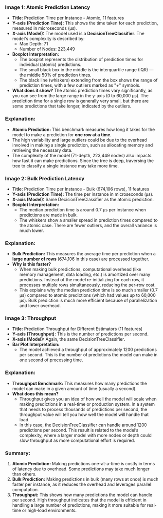 ### Image 1: **Atomic Prediction Latency**
- **Title:** Prediction Time per Instance - Atomic, 11 features
- **Y-axis (Prediction Time):** This shows the time taken for each prediction, measured in microseconds (μs).
- **X-axis (Model):** The model used is a **DecisionTreeClassifier**. The model's complexity is described by:
  - Max Depth: 71
  - Number of Nodes: 223,449
- **Boxplot Interpretation:** 
  - The boxplot represents the distribution of prediction times for individual (atomic) predictions.
  - The small black box in the middle is the interquartile range (IQR) — the middle 50% of prediction times.
  - The black line (whiskers) extending from the box shows the range of prediction times, with a few outliers marked as "+" symbols.
- **What does it show?** The atomic prediction times vary significantly, as you can see from the large range in the y-axis (0 to 60,000 μs). The prediction time for a single row is generally very small, but there are some predictions that take longer, indicated by the outliers.
  
### Explanation:
- **Atomic Prediction:** This benchmark measures how long it takes for the model to make a prediction for **one row at a time**.
- The high variability and large outliers could be due to the overhead involved in making a single prediction, such as allocating memory and retrieving the necessary data.
- The complexity of the model (71-depth, 223,449 nodes) also impacts how fast it can make predictions. Since the tree is deep, traversing the tree to classify a single instance may take more time.

### Image 2: **Bulk Prediction Latency**
- **Title:** Prediction Time per Instance - Bulk (674,106 rows), 11 features
- **Y-axis (Prediction Time):** The time per instance in microseconds (μs).
- **X-axis (Model):** Same DecisionTreeClassifier as the atomic prediction.
- **Boxplot Interpretation:**
  - The median prediction time is around 0.7 μs per instance when predictions are made in bulk.
  - The whiskers show a smaller spread in prediction times compared to the atomic case. There are fewer outliers, and the overall variance is much lower.
  
### Explanation:
- **Bulk Prediction:** This measures the average time per prediction when a **large number of rows** (674,106 in this case) are processed together.
- **Why is this faster?** 
  - When making bulk predictions, computational overhead (like memory management, data loading, etc.) is amortized over many predictions. Instead of the model re-initializing for each row, it processes multiple rows simultaneously, reducing the per-row cost.
  - This explains why the median prediction time is so much smaller (0.7 μs) compared to atomic predictions (which had values up to 60,000 μs). Bulk prediction is much more efficient because of parallelization and lower overhead.
  
### Image 3: **Throughput**
- **Title:** Prediction Throughput for Different Estimators (11 features)
- **Y-axis (Throughput):** This is the number of predictions per second.
- **X-axis (Model):** Again, the same DecisionTreeClassifier.
- **Bar Plot Interpretation:**
  - The model achieved a throughput of approximately 1200 predictions per second. This is the number of predictions the model can make in one second of processing time.
  
### Explanation:
- **Throughput Benchmark:** This measures how many predictions the model can make in a given amount of time (usually a second).
- **What does this mean?**
  - Throughput gives you an idea of how well the model will scale when making predictions in a real-time or production system. In a system that needs to process thousands of predictions per second, the throughput value will tell you how well the model will handle that load.
  - In this case, the DecisionTreeClassifier can handle around 1200 predictions per second. This result is related to the model’s complexity, where a larger model with more nodes or depth could slow throughput as more computational effort is required.

### Summary:
1. **Atomic Prediction:** Making predictions one-at-a-time is costly in terms of latency due to overhead. Some predictions may take much longer than others.
2. **Bulk Prediction:** Making predictions in bulk (many rows at once) is much faster per instance, as it reduces the overhead and leverages parallel computation.
3. **Throughput:** This shows how many predictions the model can handle per second. High throughput indicates that the model is efficient in handling a large number of predictions, making it more suitable for real-time or high-load environments.
